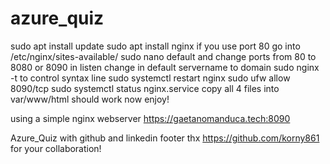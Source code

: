 # azure_quiz
sudo apt install update
sudo apt install nginx
if you use port 80 go into /etc/nginx/sites-available/ 
sudo nano default and change ports from 80 to 8080 or 8090 in listen 
change in default servername to domain
sudo nginx -t to control syntax line
sudo systemctl restart nginx
sudo ufw allow 8090/tcp
sudo systemctl status nginx.service
copy all 4 files into var/www/html 
should work now enjoy!

using a simple nginx webserver 
https://gaetanomanduca.tech:8090

Azure_Quiz with github and linkedin footer thx https://github.com/korny861 for your collaboration!
